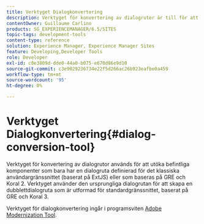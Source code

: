 ```yaml
---
title: Verktyget Dialogkonvertering
description: Verktyget för konvertering av dialogrutor är till för att du ska kunna utöka befintliga komponenter som bara har en dialogruta definierad för det klassiska användargränssnittet
contentOwner: Guillaume Carlino
products: SG_EXPERIENCEMANAGER/6.5/SITES
topic-tags: development-tools
content-type: reference
solution: Experience Manager, Experience Manager Sites
feature: Developing,Developer Tools
role: Developer
exl-id: c0e3809d-dde0-44a0-b075-e670d86e9d10
source-git-commit: c3e9029236734e22f5d266ac26b923eafbe0a459
workflow-type: tm+mt
source-wordcount: '95'
ht-degree: 0%

---
```


# Verktyget Dialogkonvertering{#dialog-conversion-tool}

Verktyget för konvertering av dialogrutor används för att utöka befintliga komponenter som bara har en dialogruta definierad för det klassiska användargränssnittet (baserat på ExtJS) eller som baseras på GRE och Koral 2. Verktyget använder den ursprungliga dialogrutan för att skapa en dubblettdialogruta som är utformad för standardgränssnittet, baserat på GRE och Koral 3.

Verktyget för dialogkonvertering ingår i programsviten [Adobe Modernization Tool](modernization-tools.md).
